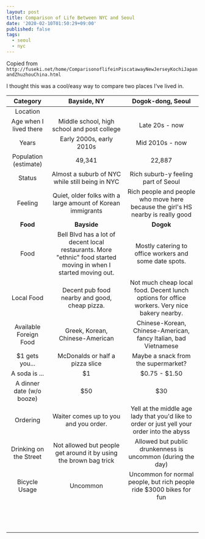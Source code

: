 ```yaml
---
layout: post
title: Comparison of Life Between NYC and Seoul
date: '2020-02-10T01:50:29+09:00'
published: false
tags:
  - seoul
  - nyc
---
```


Copied from `http://fuseki.net/home/ComparisonoflifeinPiscatawayNewJerseyKochiJapanandZhuzhouChina.html` 


I thought this was a cool/easy way to compare two places I've lived in. 

|          Category         	|                                                    Bayside, NY                                                   	|                                       Dogok-dong, Seoul                                      	|
|:-------------------------:	|:----------------------------------------------------------------------------------------------------------------:	|:--------------------------------------------------------------------------------------------:	|
|          Location         	|                                                                                                                  	|                                                                                              	|
|   Age when I lived there  	|                                    Middle school, high school and post college                                   	|                                        Late 20s - now                                        	|
|           Years           	|                                             Early 2000s, early 2010s                                             	|                                        Mid 2010s - now                                       	|
|   Population (estimate)   	|                                                      49,341                                                      	|                                            22,887                                            	|
|           Status          	|                                  Almost a suburb of NYC while still being in NYC                                 	|                              Rich suburb-y feeling part of Seoul                             	|
|          Feeling          	|                            Quiet, older folks with a large amount of Korean immigrants                           	|       Rich people and people who move here because the girl's HS nearby is really good       	|
|            **Food**           	|                                                      **Bayside**                                                     	|                                             **Dogok**                                            	|
|            Food           	| Bell Blvd has a lot of decent local restaurants. More "ethnic" food started moving in when I started moving out. 	|                    Mostly catering to office workers and some date spots.                    	|
|         Local Food        	|                                   Decent pub food nearby and good, cheap pizza.                                  	| Not much cheap local food. Decent lunch options for office workers. Very nice bakery nearby. 	|
|   Available Foreign Food  	|                                          Greek, Korean, Chinese-American                                         	|                Chinese-Korean, Chinese-American, fancy Italian, bad Vietnamese               	|
|       $1 gets you...      	|                                          McDonalds or half a pizza slice                                         	|                              Maybe a snack from the supermarket?                             	|
|       A soda is ...       	|                                                        $1                                                        	|                                         $0.75 - $1.50                                        	|
| A dinner date (w/o booze) 	|                                                        $50                                                       	|                                              $30                                             	|
|          Ordering         	|                                       Waiter comes up to you and you order.                                      	|  Yell at the middle age lady that you'd like to order or just yell your order into the abyss 	|
| Drinking on the Street    	| Not allowed but people get around it by using the brown bag trick                                                	| Allowed but public drunkenness is uncommon (during the day)                                  	|
| Bicycle Usage             	| Uncommon                                                                                                         	| Uncommon for normal people, but rich people ride $3000 bikes for fun                         	|
|                           	|                                                                                                                  	|                                                                                              	|
|                           	|                                                                                                                  	|                                                                                              	|
|                           	|                                                                                                                  	|                                                                                              	|
|                           	|                                                                                                                  	|                                                                                              	|
|                           	|                                                                                                                  	|                                                                                              	|
|                           	|                                                                                                                  	|                                                                                              	|
|                           	|                                                                                                                  	|                                                                                              	|
|                           	|                                                                                                                  	|                                                                                              	|
|                           	|                                                                                                                  	|                                                                                              	|
|                           	|                                                                                                                  	|                                                                                              	|
|                           	|                                                                                                                  	|                                                                                              	|
|                           	|                                                                                                                  	|                                                                                              	|
|                           	|                                                                                                                  	|                                                                                              	|